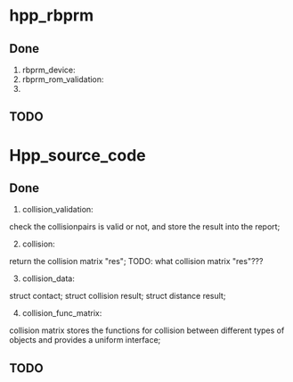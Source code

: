 # hpp_rbprm

## Done
1. rbprm_device:
2. rbprm_rom_validation:
3.





## TODO


# Hpp_source_code

## Done

1. collision_validation:

check the collisionpairs is valid or not, and store the result into the report;

2. collision:

return the collision matrix "res"; TODO: what collision matrix "res"???

3. collision_data:

struct contact; struct collision result; struct distance result;

4. collision_func_matrix:

collision matrix stores the functions for collision between different types of objects and provides a uniform interface;


## TODO
